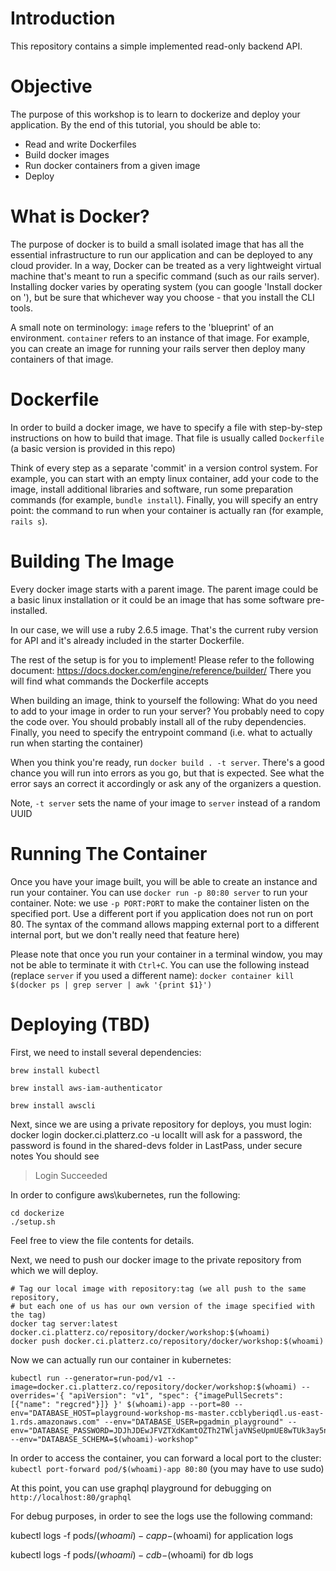 # Introduction
This repository contains a simple implemented read-only backend API.

# Objective
The purpose of this workshop is to learn to dockerize and deploy your application.
By the end of this tutorial, you should be able to:
- Read and write Dockerfiles
- Build docker images
- Run docker containers from a given image
- Deploy

# What is Docker?
The purpose of docker is to build a small isolated image that has all the essential infrastructure to run our application and can be deployed to any cloud provider. In a way, Docker can be treated as a very lightweight virtual machine that's meant to run a specific command (such as our rails server). 
Installing docker varies by operating system (you can google 'Install docker on <OS>'), but be sure that whichever way you choose - that you install the CLI tools.
  
A small note on terminology: `image` refers to the 'blueprint' of an environment. `container` refers to an instance of that image. For example, you can create an image for running your rails server then deploy many containers of that image.

# Dockerfile
In order to build a docker image, we have to specify a file with step-by-step instructions on how to build that image. That file is usually called `Dockerfile` (a basic version is provided in this repo)

Think of every step as a separate 'commit' in a version control system. For example, you can start with an empty linux container, add your code to the image, install additional libraries and software, run some preparation commands (for example, `bundle install`). Finally, you will specify an entry point: the command to run when your container is actually ran (for example, `rails s`).

# Building The Image
Every docker image starts with a parent image. The parent image could be a basic linux installation or it could be an image that has some software pre-installed.

In our case, we will use a ruby 2.6.5 image. That's the current ruby version for API and it's already included in the starter Dockerfile.

The rest of the setup is for you to implement!
Please refer to the following document: https://docs.docker.com/engine/reference/builder/
There you will find what commands the Dockerfile accepts

When building an image, think to yourself the following:
What do you need to add to your image in order to run your server?
You probably need to copy the code over.
You should probably install all of the ruby dependencies.
Finally, you need to specify the entrypoint command (i.e. what to actually run when starting the container)

When you think you're ready, run `docker build . -t server`.
There's a good chance you will run into errors as you go, but that is expected. See what the error says an correct it accordingly or ask any of the organizers a question.

Note, `-t server` sets the name of your image to `server` instead of a random UUID

# Running The Container

Once you have your image built, you will be able to create an instance and run your container.
You can use `docker run -p 80:80 server` to run your container.
Note: we use `-p PORT:PORT` to make the container listen on the specified port. Use a different port if you application does not run on port 80. The syntax of the command allows mapping external port to a different internal port, but we don't really need that feature here)

Please note that once you run your container in a terminal window, you may not be able to terminate it with `Ctrl+C`.
You can use the following instead (replace `server` if you used a different name): `docker container kill $(docker ps | grep server | awk '{print $1}')`

# Deploying (TBD)

First, we need to install several dependencies:
```
brew install kubectl

brew install aws-iam-authenticator

brew install awscli
```


Next, since we are using a private repository for deploys, you must login:
docker login docker.ci.platterz.co -u localIt will ask for a password, the password is found in the shared-devs folder in LastPass, under secure notes
You should see
> Login Succeeded


In order to configure aws\kubernetes, run the following:
```
cd dockerize
./setup.sh
```
Feel free to view the file contents for details.


Next, we need to push our docker image to the private repository from which we will deploy.
```
# Tag our local image with repository:tag (we all push to the same repository, 
# but each one of us has our own version of the image specified with the tag)
docker tag server:latest docker.ci.platterz.co/repository/docker/workshop:$(whoami)
docker push docker.ci.platterz.co/repository/docker/workshop:$(whoami)
```

Now we can actually run our container in kubernetes:
```
kubectl run --generator=run-pod/v1 --image=docker.ci.platterz.co/repository/docker/workshop:$(whoami) --overrides='{ "apiVersion": "v1", "spec": {"imagePullSecrets": [{"name": "regcred"}]} }' $(whoami)-app --port=80 --env="DATABASE_HOST=playground-workshop-ms-master.ccblyberiqdl.us-east-1.rds.amazonaws.com" --env="DATABASE_USER=pgadmin_playground" --env="DATABASE_PASSWORD=JDJhJDEwJFVZTXdKamtOZTh2TWljaVNSeUpmUE8wTUk3ay5nWkRESllhVTNheUEzYlE3UnB5SEdtTUpt" --env="DATABASE_SCHEMA=$(whoami)-workshop"
```

In order to access the container, you can forward a local port to the cluster:
`kubectl port-forward pod/$(whoami)-app 80:80` (you may have to use sudo)

At this point, you can use graphql playground for debugging on `http://localhost:80/graphql`


For debug purposes, in order to see the logs use the following command:

kubectl logs -f pods/$(whoami) -c app-$(whoami) for application logs

kubectl logs -f pods/$(whoami) -c db-$(whoami) for db logs
